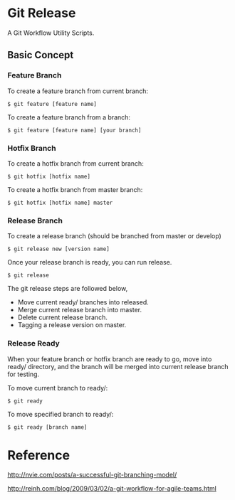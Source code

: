 

# Git Release

A Git Workflow Utility Scripts.



## Basic Concept

### Feature Branch

To create a feature branch from current branch:

    $ git feature [feature name]

To create a feature branch from a branch:

    $ git feature [feature name] [your branch]

### Hotfix Branch

To create a hotfix branch from current branch:

    $ git hotfix [hotfix name]

To create a hotfix branch from master branch:

    $ git hotfix [hotfix name] master

### Release Branch

To create a release branch (should be branched from master or develop)

    $ git release new [version name]

Once your release branch is ready, you can run release.

    $ git release

The git release steps are followed below,

* Move current ready/ branches into released.
* Merge current release branch into master.
* Delete current release branch.
* Tagging a release version on master.

### Release Ready

When your feature branch or hotfix branch are ready to go, move into ready/ directory,
and the branch will be merged into current release branch for testing.

To move current branch to ready/:

    $ git ready

To move specified branch to ready/:

    $ git ready [branch name]




# Reference

http://nvie.com/posts/a-successful-git-branching-model/

http://reinh.com/blog/2009/03/02/a-git-workflow-for-agile-teams.html
